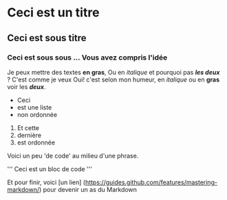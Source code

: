 # Ceci est un titre
## Ceci est sous titre
### Ceci est sous sous ... Vous avez compris l'idée

Je peux mettre des textes **en gras**,
Ou en *italique* et pourquoi pas ***les deux*** ? C'est comme je veux
Oui! c'est selon mon humeur, en *italique* ou en **gras** voir les ***deux***.



- Ceci
- est une liste
- non ordonnée


1. Et cette
2. dernière
3. est ordonnée

Voici un peu 'de code' au milieu d'une phrase.

'''
Ceci est un bloc de code
'''

Et pour finir, voici [un lien] (https://guides.github.com/features/mastering-markdown/) pour devenir un as du Markdown
